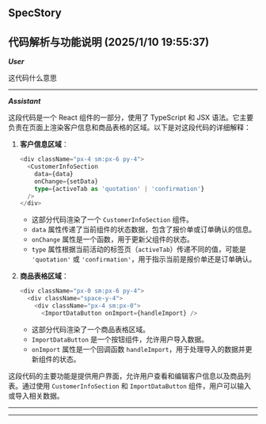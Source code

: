 ## SpecStory

## 代码解析与功能说明 (2025/1/10 19:55:37)

_**User**_

这代码什么意思

---

_**Assistant**_

这段代码是一个 React 组件的一部分，使用了 TypeScript 和 JSX 语法。它主要负责在页面上渲染客户信息和商品表格的区域。以下是对这段代码的详细解释：

1. **客户信息区域**：
   ```typescript
   <div className="px-4 sm:px-6 py-4">
     <CustomerInfoSection 
       data={data}
       onChange={setData}
       type={activeTab as 'quotation' | 'confirmation'}
     />
   </div>
   ```
   - 这部分代码渲染了一个 `CustomerInfoSection` 组件。
   - `data` 属性传递了当前组件的状态数据，包含了报价单或订单确认的信息。
   - `onChange` 属性是一个函数，用于更新父组件的状态。
   - `type` 属性根据当前活动的标签页（`activeTab`）传递不同的值，可能是 `'quotation'` 或 `'confirmation'`，用于指示当前是报价单还是订单确认。

2. **商品表格区域**：
   ```typescript
   <div className="px-0 sm:px-6 py-4">
     <div className="space-y-4">
       <div className="px-4 sm:px-0">
         <ImportDataButton onImport={handleImport} />
   ```
   - 这部分代码渲染了一个商品表格区域。
   - `ImportDataButton` 是一个按钮组件，允许用户导入数据。
   - `onImport` 属性是一个回调函数 `handleImport`，用于处理导入的数据并更新组件的状态。

这段代码的主要功能是提供用户界面，允许用户查看和编辑客户信息以及商品列表。通过使用 `CustomerInfoSection` 和 `ImportDataButton` 组件，用户可以输入或导入相关数据。

---



---

